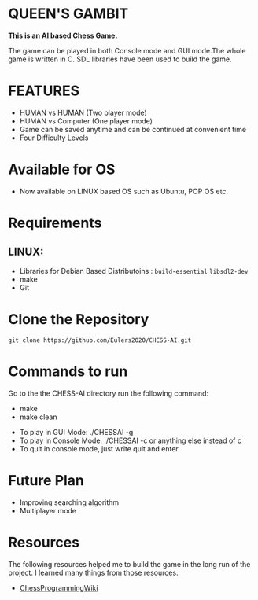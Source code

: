 # QUEEN'S GAMBIT

**This is an AI based Chess Game.**

The game can be played in both Console mode and GUI mode.The whole game is written in C. SDL libraries have been used to build the game.


# FEATURES
- HUMAN vs HUMAN (Two player mode)
- HUMAN vs Computer (One player mode)
- Game can be saved anytime and can be continued at convenient time
- Four Difficulty Levels

# Available for OS
- Now available on LINUX based OS such as Ubuntu, POP OS etc.
# Requirements
  ## LINUX:
  - Libraries for Debian Based Distributoins : ```build-essential``` ```libsdl2-dev```
  - make
  - Git

# Clone the Repository
```
git clone https://github.com/Eulers2020/CHESS-AI.git
```

# Commands to run
 Go to the the CHESS-AI directory run the following command:
  - make
  - make clean
  * To play in GUI Mode: ./CHESSAI -g
  * To play in Console Mode: ./CHESSAI -c or anything else instead of c
  * To quit in console mode, just write quit and enter.
  
  
# Future Plan
- Improving searching algorithm
- Multiplayer mode
# Resources
The following resources helped me to build the game in the long run of the project. I learned many things from those resources.
-   [ChessProgrammingWiki](https://www.chessprogramming.org/Main_Page)
